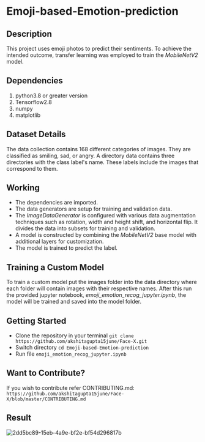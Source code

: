 # Emoji-based-Emotion-prediction

## Description
This project uses emoji photos to predict their sentiments. To achieve the intended outcome, transfer learning was employed to train the *MobileNetV2* model.

## Dependencies
1. python3.8 or greater version
2. Tensorflow2.8
3. numpy
4. matplotlib

## Dataset Details
The data collection contains 168 different categories of images. They are classified as smiling, sad, or angry. A directory data contains three directories with the class label's name. These labels include the images that correspond to them.

## Working
* The dependencies are imported.
* The data generators are setup for training and validation data.
* The *ImageDataGenerator* is configured with various data augmentation techniques such as rotation, width and height shift, and horizontal flip. It divides the data into subsets for training and validation.
* A model is constructed by combining the *MobileNetV2* base model with additional layers for customization.
* The model is trained to predict the label.

## Training a Custom Model
To train a custom model put the images folder into the data directory where each folder will contain images with their respective names. After this run the provided jupyter notebook, *emoji_emotion_recog_jupyter.ipynb*, the model will be trained and saved into the model folder.

## Getting Started
* Clone the repository in your terminal
  ` git clone https://github.com/akshitagupta15june/Face-X.git `
* Switch directory
  ` cd Emoji-based-Emotion-prediction `
* Run file
  ` emoji_emotion_recog_jupyter.ipynb `

## Want to Contribute?
If you wish to contribute refer CONTRIBUTING.md:
` https://github.com/akshitagupta15june/Face-X/blob/master/CONTRIBUTING.md `
	
## Result
![2dd5bc89-15eb-4a9e-bf2e-bf54d296817b](https://user-images.githubusercontent.com/86379589/196512758-3af2ae92-ba30-4ea6-a4c7-384613c28f73.png)

